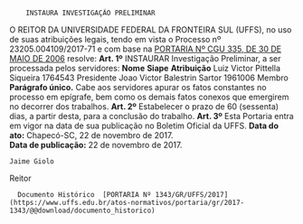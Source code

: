         INSTAURA INVESTIGAÇÃO PRELIMINAR  

 O REITOR DA UNIVERSIDADE FEDERAL DA FRONTEIRA SUL (UFFS), no uso de suas atribuições legais, tendo em vista o Processo nº 23205.004109/2017-71 e com base na [PORTARIA Nº CGU 335, DE 30 DE MAIO DE 2006](http://www.cgu.gov.br/sobre/legislacao/arquivos/portarias/portaria_cgu_335_2006.pdf)  resolve:   **Art. 1º** INSTAURAR Investigação Preliminar, a ser processada pelos servidores:     **Nome**    **Siape**    **Atribuição**      Luiz Victor Pittella Siqueira   1764543   Presidente     Joao Victor Balestrin Sartor   1961006   Membro     **Parágrafo único.** Cabe aos servidores apurar os fatos constantes no processo em epígrafe, bem como os demais fatos conexos que emergirem no decorrer dos trabalhos.   **Art. 2º** Estabelecer o prazo de 60 (sessenta) dias, a partir desta, para a conclusão do trabalho.   **Art. 3º** Esta Portaria entra em vigor na data de sua publicação no Boletim Oficial da UFFS.      **Data do ato:** Chapecó-SC, 22 de novembro de 2017.   
 **Data de publicação:**  22 de novembro de 2017. 

    Jaime Giolo   
 Reitor 

      Documento Histórico  [PORTARIA Nº 1343/GR/UFFS/2017](https://www.uffs.edu.br/atos-normativos/portaria/gr/2017-1343/@@download/documento_historico)     
      